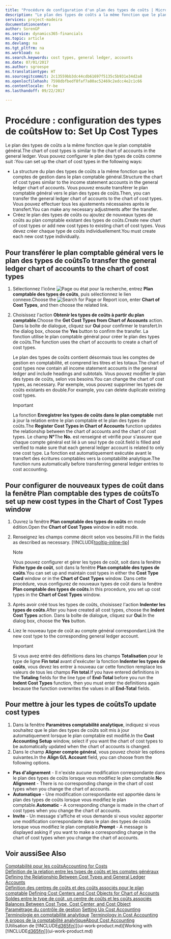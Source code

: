```yaml
---
title: "Procédure de configuration d'un plan des types de coûts | Microsoft Docs"
description: "Le plan des types de coûts a la même fonction que le plan comptable général."
services: project-madeira
documentationcenter: 
author: SorenGP
ms.service: dynamics365-financials
ms.topic: article
ms.devlang: na
ms.tgt_pltfrm: na
ms.workload: na
ms.search.keywords: cost types, general ledger, accounts
ms.date: 07/01/2017
ms.author: sgroespe
ms.translationtype: HT
ms.sourcegitcommit: 2c13559bb3dc44cdb61697f5135c5b931e34d2a8
ms.openlocfilehash: 7598dbfbedf8faf7a80ac52469c2edcc4e2c1c66
ms.contentlocale: fr-be
ms.lasthandoff: 09/22/2017

---
```

# <a name="how-to-set-up-cost-types"></a><span data-ttu-id="a2c03-103">Procédure : configuration des types de coûts</span><span class="sxs-lookup"><span data-stu-id="a2c03-103">How to: Set Up Cost Types</span></span>
<span data-ttu-id="a2c03-104">Le plan des types de coûts a la même fonction que le plan comptable général.</span><span class="sxs-lookup"><span data-stu-id="a2c03-104">The chart of cost types is similar to the chart of accounts in the general ledger.</span></span> <span data-ttu-id="a2c03-105">Vous pouvez configurer le plan des types de coûts comme suit :</span><span class="sxs-lookup"><span data-stu-id="a2c03-105">You can set up the chart of cost types in the following ways:</span></span>  

-   <span data-ttu-id="a2c03-106">La structure du plan des types de coûts a la même fonction que les comptes de gestion dans le plan comptable général.</span><span class="sxs-lookup"><span data-stu-id="a2c03-106">Structure the chart of cost types similar to the income statement accounts in the general ledger chart of accounts.</span></span> <span data-ttu-id="a2c03-107">Vous pouvez ensuite transférer le plan comptable général vers le plan des types de coûts.</span><span class="sxs-lookup"><span data-stu-id="a2c03-107">Then, you can transfer the general ledger chart of accounts to the chart of cost types.</span></span> <span data-ttu-id="a2c03-108">Vous pouvez effectuer tous les ajustements nécessaires après le transfert.</span><span class="sxs-lookup"><span data-stu-id="a2c03-108">You can make any necessary adjustments after the transfer.</span></span>  
-   <span data-ttu-id="a2c03-109">Créez le plan des types de coûts ou ajoutez de nouveaux types de coûts au plan comptable existant des types de coûts.</span><span class="sxs-lookup"><span data-stu-id="a2c03-109">Create new chart of cost types or add new cost types to existing chart of cost types.</span></span> <span data-ttu-id="a2c03-110">Vous devez créer chaque type de coûts individuellement.</span><span class="sxs-lookup"><span data-stu-id="a2c03-110">You must create each new cost type individually.</span></span>  

## <a name="to-transfer-the-general-ledger-chart-of-accounts-to-the-chart-of-cost-types"></a><span data-ttu-id="a2c03-111">Pour transférer le plan comptable général vers le plan des types de coûts</span><span class="sxs-lookup"><span data-stu-id="a2c03-111">To transfer the general ledger chart of accounts to the chart of cost types</span></span>  
1.  <span data-ttu-id="a2c03-112">Sélectionnez l'icône ![Page ou état pour la recherche](media/ui-search/search_small.png "icône Page ou état pour la recherche"), entrez **Plan comptable des types de coûts**, puis sélectionnez le lien connexe.</span><span class="sxs-lookup"><span data-stu-id="a2c03-112">Choose the ![Search for Page or Report](media/ui-search/search_small.png "Search for Page or Report icon") icon, enter **Chart of Cost Types**, and then choose the related link.</span></span>  
2.  <span data-ttu-id="a2c03-113">Choisissez l'action **Obtenir les types de coûts à partir du plan comptable**.</span><span class="sxs-lookup"><span data-stu-id="a2c03-113">Choose the **Get Cost Types from Chart of Accounts** action.</span></span> <span data-ttu-id="a2c03-114">Dans la boîte de dialogue, cliquez sur **Oui** pour confirmer le transfert.</span><span class="sxs-lookup"><span data-stu-id="a2c03-114">In the dialog box, choose the **Yes** button to confirm the transfer.</span></span> <span data-ttu-id="a2c03-115">La fonction utilise le plan comptable général pour créer le plan des types de coûts.</span><span class="sxs-lookup"><span data-stu-id="a2c03-115">The function uses the chart of accounts to create a chart of cost types.</span></span>  

    <span data-ttu-id="a2c03-116">Le plan des types de coûts contient désormais tous les comptes de gestion en comptabilité, et comprend les titres et les totaux.</span><span class="sxs-lookup"><span data-stu-id="a2c03-116">The chart of cost types now contain all income statement accounts in the general ledger and include headings and subtotals.</span></span> <span data-ttu-id="a2c03-117">Vous pouvez modifier le plan des types de coûts, selon vos besoins.</span><span class="sxs-lookup"><span data-stu-id="a2c03-117">You can change the chart of cost types, as necessary.</span></span> <span data-ttu-id="a2c03-118">Par exemple, vous pouvez supprimer les types de coûts existants en double.</span><span class="sxs-lookup"><span data-stu-id="a2c03-118">For example, you can delete duplicate existing cost types.</span></span>  

    > [!IMPORTANT]  
    >  <span data-ttu-id="a2c03-119">La fonction **Enregistrer les types de coûts dans le plan comptable** met à jour la relation entre le plan comptable et le plan des types de coûts.</span><span class="sxs-lookup"><span data-stu-id="a2c03-119">The **Register Cost Types in Chart of Accounts** function updates the relationship between the chart of accounts and the chart of cost types.</span></span> <span data-ttu-id="a2c03-120">Le champ **N°**</span><span class="sxs-lookup"><span data-stu-id="a2c03-120">The **No.**</span></span> <span data-ttu-id="a2c03-121">est renseigné et vérifié pour s'assurer que chaque compte général est lié à un seul type de coût.</span><span class="sxs-lookup"><span data-stu-id="a2c03-121">field is filled and verified to make sure that each general ledger account is related to only one cost type.</span></span> <span data-ttu-id="a2c03-122">La fonction est automatiquement exécutée avant le transfert des écritures comptables vers la comptabilité analytique.</span><span class="sxs-lookup"><span data-stu-id="a2c03-122">The function runs automatically before transferring general ledger entries to cost accounting.</span></span>  

## <a name="to-set-up-new-cost-types-in-the-chart-of-cost-types-window"></a><span data-ttu-id="a2c03-123">Pour configurer de nouveaux types de coût dans la fenêtre Plan comptable des types de coûts</span><span class="sxs-lookup"><span data-stu-id="a2c03-123">To set up new cost types in the Chart of Cost Types window</span></span>  
1.  <span data-ttu-id="a2c03-124">Ouvrez la fenêtre **Plan comptable des types de coûts** en mode édition.</span><span class="sxs-lookup"><span data-stu-id="a2c03-124">Open the **Chart of Cost Types** window in edit mode.</span></span>  
2.  <span data-ttu-id="a2c03-125">Renseignez les champs comme décrit selon vos besoins.</span><span class="sxs-lookup"><span data-stu-id="a2c03-125">Fill in the fields as described as necessary.</span></span> [!INCLUDE[tooltip-inline-tip](includes/tooltip-inline-tip_md.md)]

    > [!NOTE]  
    >  <span data-ttu-id="a2c03-126">Vous pouvez configurer et gérer les types de coût, soit dans la fenêtre **Fiche type de coût**, soit dans la fenêtre **Plan comptable des types de coûts**.</span><span class="sxs-lookup"><span data-stu-id="a2c03-126">You can set up and maintain cost types in either the **Cost Type Card** window or in the **Chart of Cost Types** window.</span></span> <span data-ttu-id="a2c03-127">Dans cette procédure, vous configurez de nouveaux types de coût dans la fenêtre **Plan comptable des types de coûts**.</span><span class="sxs-lookup"><span data-stu-id="a2c03-127">In this procedure, you set up cost types in the **Chart of Cost Types** window.</span></span>

3.  <span data-ttu-id="a2c03-128">Après avoir créé tous les types de coûts, choisissez l'action **Indenter les types de coûts**.</span><span class="sxs-lookup"><span data-stu-id="a2c03-128">After you have created all cost types, choose the **Indent Cost Types** action.</span></span> <span data-ttu-id="a2c03-129">Dans la boîte de dialogue, cliquez sur **Oui**.</span><span class="sxs-lookup"><span data-stu-id="a2c03-129">In the dialog box, choose the **Yes** button.</span></span>  
4.  <span data-ttu-id="a2c03-130">Liez le nouveau type de coût au compte général correspondant.</span><span class="sxs-lookup"><span data-stu-id="a2c03-130">Link the new cost type to the corresponding general ledger account.</span></span>  

    > [!IMPORTANT]  
    >  <span data-ttu-id="a2c03-131">Si vous avez entré des définitions dans les champs **Totalisation** pour le type de ligne **Fin total** avant d'exécuter la fonction **Indenter les types de coûts**, vous devez les entrer à nouveau car cette fonction remplace les valeurs de tous les champs **Fin total**.</span><span class="sxs-lookup"><span data-stu-id="a2c03-131">If you have entered definitions in the **Totaling** fields for the line type of **End-Total** before you run the **Indent Cost Types** function, then you must enter the definitions again because the function overwrites the values in all **End-Total** fields.</span></span>  

## <a name="to-update-cost-types"></a><span data-ttu-id="a2c03-132">Pour mettre à jour les types de coûts</span><span class="sxs-lookup"><span data-stu-id="a2c03-132">To update cost types</span></span>  
1.  <span data-ttu-id="a2c03-133">Dans la fenêtre **Paramètres comptabilité analytique**, indiquez si vous souhaitez que le plan des types de coûts soit mis à jour automatiquement lorsque le plan comptable est modifié.</span><span class="sxs-lookup"><span data-stu-id="a2c03-133">In the **Cost Accounting Setup** window, select if you want the chart of cost types to be automatically updated when the chart of accounts is changed.</span></span>  
2.  <span data-ttu-id="a2c03-134">Dans le champ **Aligner compte général**, vous pouvez choisir les options suivantes.</span><span class="sxs-lookup"><span data-stu-id="a2c03-134">In the **Align G/L Account** field, you can choose from the following options.</span></span>  

- <span data-ttu-id="a2c03-135">**Pas d'alignement** - Il n'existe aucune modification correspondante dans le plan des types de coûts lorsque vous modifiez le plan comptable.</span><span class="sxs-lookup"><span data-stu-id="a2c03-135">**No Alignment** - There is no corresponding change in the chart of cost types when you change the chart of accounts.</span></span>  
- <span data-ttu-id="a2c03-136">**Automatique** - Une modification correspondante est apportée dans le plan des types de coûts lorsque vous modifiez le plan comptable.</span><span class="sxs-lookup"><span data-stu-id="a2c03-136">**Automatic** - A corresponding change is made in the chart of cost types when you change the chart of accounts.</span></span>  
- <span data-ttu-id="a2c03-137">**Invite** - Un message s'affiche et vous demande si vous voulez apporter une modification correspondante dans le plan des types de coûts lorsque vous modifiez le plan comptable.</span><span class="sxs-lookup"><span data-stu-id="a2c03-137">**Prompt** - A message is displayed asking if you want to make a corresponding change in the chart of cost types when you change the chart of accounts.</span></span>  

## <a name="see-also"></a><span data-ttu-id="a2c03-138">Voir aussi</span><span class="sxs-lookup"><span data-stu-id="a2c03-138">See Also</span></span>  
[<span data-ttu-id="a2c03-139">Comptabilité pour les coûts</span><span class="sxs-lookup"><span data-stu-id="a2c03-139">Accounting for Costs</span></span>](finance-manage-cost-accounting.md)  
<span data-ttu-id="a2c03-140">[Définition de la relation entre les types de coûts et les comptes généraux](finance-defining-the-relationship-between-cost-types-and-general-ledger-accounts.md) </span><span class="sxs-lookup"><span data-stu-id="a2c03-140">[Defining the Relationship Between Cost Types and General Ledger Accounts](finance-defining-the-relationship-between-cost-types-and-general-ledger-accounts.md) </span></span>  
<span data-ttu-id="a2c03-141">[Définition des centres de coûts et des coûts associés pour le plan comptable](finance-defining-cost-centers-and-cost-objects-for-chart-of-accounts.md) </span><span class="sxs-lookup"><span data-stu-id="a2c03-141">[Defining Cost Centers and Cost Objects for Chart of Accounts](finance-defining-cost-centers-and-cost-objects-for-chart-of-accounts.md) </span></span>  
<span data-ttu-id="a2c03-142">[Soldes entre le type de coût, un centre de coûts et les coûts associés](finance-balances-between-cost-type-cost-center-and-cost-object.md) </span><span class="sxs-lookup"><span data-stu-id="a2c03-142">[Balances Between Cost Type, Cost Center, and Cost Object](finance-balances-between-cost-type-cost-center-and-cost-object.md) </span></span>  
<span data-ttu-id="a2c03-143">[Paramétrage du contrôle de gestion](finance-set-up-cost-accounting.md) </span><span class="sxs-lookup"><span data-stu-id="a2c03-143">[Setting Up Cost Accounting](finance-set-up-cost-accounting.md) </span></span>  
<span data-ttu-id="a2c03-144">[Terminologie en comptabilité analytique](finance-terminology-in-cost-accounting.md) </span><span class="sxs-lookup"><span data-stu-id="a2c03-144">[Terminology in Cost Accounting](finance-terminology-in-cost-accounting.md) </span></span>  
[<span data-ttu-id="a2c03-145">À propos de la comptabilité analytique</span><span class="sxs-lookup"><span data-stu-id="a2c03-145">About Cost Accounting</span></span>](finance-about-cost-accounting.md)  
<span data-ttu-id="a2c03-146">[Utilisation de [!INCLUDE[d365fin](includes/d365fin_md.md)]](ui-work-product.md)</span><span class="sxs-lookup"><span data-stu-id="a2c03-146">[Working with [!INCLUDE[d365fin](includes/d365fin_md.md)]](ui-work-product.md)</span></span>

